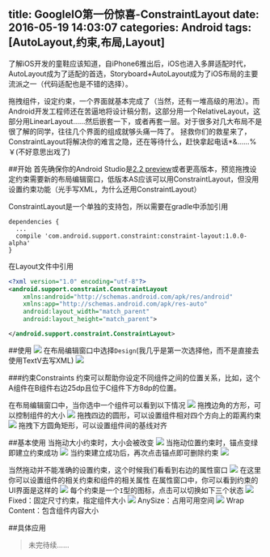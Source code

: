 title: GoogleIO第一份惊喜-ConstraintLayout
date: 2016-05-19 14:03:07
categories: Android
tags: [AutoLayout,约束,布局,Layout]
---
了解iOS开发的童鞋应该知道，自iPhone6推出后，iOS也进入多屏适配时代，AutoLayout成为了适配的首选，Storyboard+AutoLayout成为了iOS布局的主要流派之一（代码适配也是不错的选择）。
<!--more-->
拖拽组件，设定约束，一个界面就基本完成了（当然，还有一堆高级的用法）。而Android开发工程师还在苦逼地将设计稿分割，这部分用一个RelativeLayout，这部分用LinearLayout……然后嵌套一下，或者再套一层。对于很多对几大布局不是很了解的同学，往往几个界面的组成就够头痛一阵了。
拯救你们的救星来了，ConstraintLayout将解决你的难言之隐，还在等待什么，赶快拿起电话*&……%￥(不好意思出戏了)

##开始
首先确保你的Android Studio是[2.2 preview](http://tools.android.com/download/studio/canary)或者更高版本，预览拖拽设定约束需要新的布局编辑窗口，低版本AS应该可以用ConstraintLayout，但没用设置约束功能（光手写XML，为什么还用ConstraintLayout）

ConstraintLayout是一个单独的支持包，所以需要在gradle中添加引用
```
dependencies {
  ...
  compile 'com.android.support.constraint:constraint-layout:1.0.0-alpha'
}
```
在Layout文件中引用
```xml
<?xml version="1.0" encoding="utf-8"?>
<android.support.constraint.ConstraintLayout
    xmlns:android="http://schemas.android.com/apk/res/android"
    xmlns:app="http://schemas.android.com/apk/res-auto"
    android:layout_width="match_parent"
    android:layout_height="match_parent">

</android.support.constraint.ConstraintLayout>
```

##使用
![](/img/16051900.jpeg)
在布局编辑窗口中选择`Design`(我几乎是第一次选择他，而不是直接去使用TextV去写XML)
![](/img/16051901.png)

###约束Constraints
约束可以帮助你设定不同组件之间的位置关系，比如，这个A组件在B组件右边25dp且位于C组件下方8dp的位置。

在布局编辑窗口中，当你选中一个组件可以看到以下情况
![](/img/16051902.png)
拖拽边角的方形，可以控制组件的大小
![](/img/16051903.png)
拖拽四边的圆形，可以设置组件相对四个方向上的距离约束
![](/img/16051904.png)
拖拽下方圆角矩形，可以设置组件间的基线对齐

##基本使用
当拖动大小约束时，大小会被改变
![](/img/16051905.gif)
当拖动位置约束时，锚点变绿即建立约束成功
![](/img/16051906.gif)
当约束建立成功后，再次点击锚点即可删除约束
![](/img/16051907.gif)

当然拖动并不能准确的设置约束，这个时候我们看看到右边的属性窗口
![](/img/16051908.jpeg)
在这里你可以设置组件的相关约束和组件的相关属性
在属性窗口中，你可以看到约束的UI界面是这样的
![](/img/16051909.png)
每个约束是一个`I`型的图标，点击可以切换如下三个状态
![](/img/16051910.png)
Fixed：固定尺寸约束，指定组件大小
![](/img/16051911.png)
AnySize：占用可用空间
![](/img/16051912.png)
Wrap Content：包含组件内容大小

##具体应用
> 未完待续……
